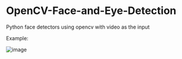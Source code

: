 # OpenCV-Face-and-Eye-Detection
Python face detectors using opencv with video as the input

Example:

![image](https://user-images.githubusercontent.com/87671757/190835926-c5e73c9d-c6e0-4335-83de-0d8554d35991.png)
